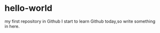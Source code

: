 # hello-world
my first repository in Github
I start to learn Github today,so write something in here.
